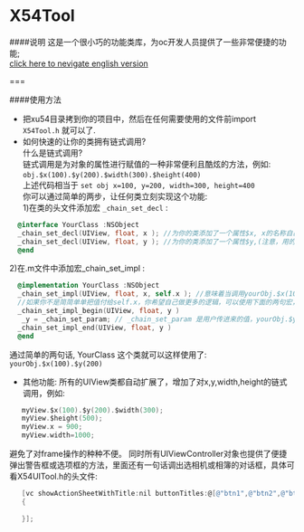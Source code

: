# X54Tool

####说明
 这是一个很小巧的功能类库，为oc开发人员提供了一些非常便捷的功能;   
 [click here to nevigate english version](https://github.com/xu54/X54Tool/blob/master/README.md)
 
===

####使用方法

* 把xu54目录拷到你的项目中，然后在任何需要使用的文件前import `X54Tool.h` 就可以了.  
* 如何快速的让你的类拥有链式调用?  
  什么是链式调用? <br>
  链式调用是为对象的属性进行赋值的一种非常便利且酷炫的方法，例如:<br>
          `obj.$x(100).$y(200).$width(300).$height(400)`<br>
      上述代码相当于 `set obj x=100, y=200, width=300, height=400`<br>
  你可以通过简单的两步，让任何类立刻实现这个功能:<br>
  1)在类的头文件添加宏 `_chain_set_decl` :    

```objective-c    
  @interface YourClass :NSObject  
  _chain_set_decl(UIView, float, x ); //为你的类添加了一个属性$x, x的名称自己定义  
  _chain_set_decl(UIView, float, y ); //为你的类添加了一个属性$y,(注意，用的时候需要在y前加$符号
  @end
```   

  2)在.m文件中添加宏_chain_set_impl :  
  
```objective-c
  @implementation YourClass :NSObject
  _chain_set_impl(UIView, float, x, self.x ); //意味着当调用yourObj.$x(100)时候，把 100 赋值给 self.x
  //如果你不是简简单单把值付给self.x，你希望自己做更多的逻辑，可以使用下面的两句宏，然后在中间加自己代码
  _chain_set_impl_begin(UIView, float, y ) 
   _y = _chain_set_param; // _chain_set_param 是用户传进来的值，yourObj.$y(200), _chain_set_param就是200
  _chain_set_impl_end(UIView, float, y )
  @end
```
  通过简单的两句话, YourClass 这个类就可以这样使用了: `yourObj.$x(100).$y(200)`   
* 其他功能:
   所有的UIView类都自动扩展了，增加了对x,y,width,height的链式调用，例如:   

```objective-c
   myView.$x(100).$y(200).$width(300);
   myView.$height(500);
   myView.x = 900;
   myView.width=1000;
```   
  避免了对frame操作的种种不便。
  同时所有UIViewController对象也提供了便捷弹出警告框或选项框的方法，里面还有一句话调出选相机或相簿的对话框，具体可看X54UITool.h的头文件:   
```objective-c
   [vc showActionSheetWithTitle:nil buttonTitles:@[@"btn1",@"btn2",@"btn3" buttonHandler:^(NSInteger btnIndex,NSString* btnTitle))
   {
    
   }];
``` 


